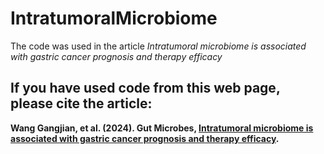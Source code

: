 # IntratumoralMicrobiome
The code was used in the article *Intratumoral microbiome is associated with gastric cancer prognosis and therapy efficacy*

## If you have used code from this web page, please cite the article:

**Wang Gangjian, et al. (2024). Gut Microbes, [Intratumoral microbiome is associated with gastric cancer prognosis and therapy efficacy](https://doi.org/10.1080/19490976.2024.2369336).**

